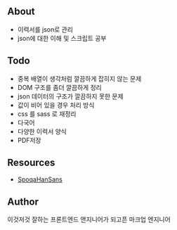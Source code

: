 ## About

- 이력서를 json로 관리
- json에 대한 이해 및 스크립트 공부

## Todo

- 중복 배열이 생각처럼 깔끔하게 잡히지 않는 문제
- DOM 구조를 좀더 깔끔하게 정리
- json 데이터의 구조가 깔끔하지 못한 문제
- 값이 비어 있을 경우 처리 방식
- css 를 sass 로 재정리
- 다국어
- 다양한 이력서 양식
- PDF저장

## Resources

- [SpoqaHanSans](https://spoqa.github.io/spoqa-han-sans/ko-KR/)

## Author

이것저것 잘하는 프론트엔드 앤지니어가 되고픈 마크업 엔지니어
